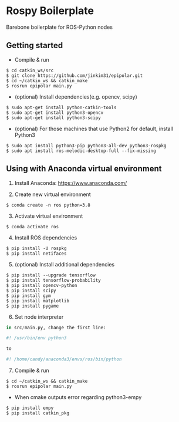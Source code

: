 # Rospy Boilerplate
Barebone boilerplate for ROS-Python nodes

## Getting started

- Compile & run
```shell
$ cd catkin_ws/src
$ git clone https://github.com/jinkim31/epipolar.git
$ cd ~/catkin_ws && catkin_make
$ rosrun epipolar main.py
```

- (optional) Install dependencies(e.g. opencv, scipy)
```shell
$ sudo apt-get install python-catkin-tools
$ sudo apt-get install python3-opencv
$ sudo apt-get install python3-scipy
```

- (optional) For those machines that use Python2 for default, install Python3 
```shell
$ sudo apt install python3-pip python3-all-dev python3-rospkg
$ sudo apt install ros-melodic-desktop-full --fix-missing
```

## Using with Anaconda virtual environment

1. Install Anaconda: https://www.anaconda.com/


2. Create new virtual environment
```shell
$ conda create -n ros python=3.8
```

3. Activate virtual environment
```shell
$ conda activate ros
```

4. Install ROS dependencies
```shell
$ pip install -U rospkg
$ pip install netifaces
```

5. (optional) Install additional dependencies
```shell
$ pip install --upgrade tensorflow
$ pip install tensorflow-probability
$ pip install opencv-python
$ pip install scipy
$ pip install gym
$ pip install matplotlib
$ pip install pygame
```

6. Set node interpreter
```python
in src/main.py, change the first line:

#! /usr/bin/env python3

to

#! /home/candy/anaconda3/envs/ros/bin/python
```

7. Compile & run
```shell
$ cd ~/catkin_ws && catkin_make
$ rosrun epipolar main.py
```

- When cmake outputs error regarding python3-empy
```shell
$ pip install empy
$ pip install catkin_pkg
```
